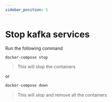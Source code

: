 ```yaml
---
sidebar_position: 5
---
```


# Stop kafka services

Run the following command

```bash
docker-compose stop
```

> This will stop the containers

or

```bash
docker-compose down
```

> This will stop and remove all the containers
